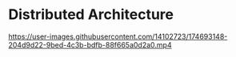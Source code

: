 # Distributed Architecture

https://user-images.githubusercontent.com/14102723/174693148-204d9d22-9bed-4c3b-bdfb-88f665a0d2a0.mp4